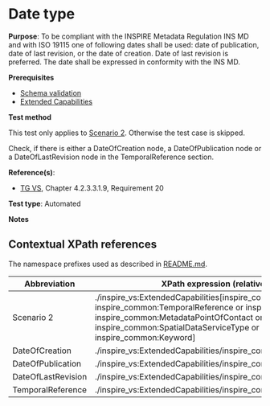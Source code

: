 # Date type

**Purpose**: To be compliant with the INSPIRE Metadata Regulation INS MD and with ISO 19115 one of following dates shall be used: date of publication, date of last revision, or the date of creation. Date of last revision is preferred. The date shall be expressed in conformity with the INS MD.

**Prerequisites**

* [Schema validation](./schema-validation)
* [Extended Capabilities](./extended-capabilities)

**Test method**

This test only applies to [Scenario 2](#scenario-2). Otherwise the test case is skipped.

Check, if there is either a DateOfCreation node, a DateOfPublication node or a DateOfLastRevision node in the TemporalReference section.

**Reference(s)**:

* [TG VS](./README#ref_TG_VS), Chapter 4.2.3.3.1.9, Requirement 20

**Test type**: Automated

**Notes**

## Contextual XPath references

The namespace prefixes used as described in [README.md](./README#namespaces).

Abbreviation                                               |  XPath expression (relative to wms:WMS_Capabilities/wms:Capability)
---------------------------------------------------------- | -------------------------------------------------------------------------
Scenario 2 <a name="scenario-2"/> | ./inspire_vs:ExtendedCapabilities[inspire_common:ResourceLocator or inspire_common:ResourceType or inspire_common:TemporalReference or inspire_common:Conformity or inspire_common:MetadataPointOfContact or inspire_common:MetadataDate or inspire_common:SpatialDataServiceType or inspire_common:MandatoryKeyword or inspire_common:Keyword]
DateOfCreation <a name="DateOfCreation"></a> | ./inspire_vs:ExtendedCapabilities/inspire_common:TemporalReference/inspire_common:DateOfCreation
DateOfPublication <a name="DateOfPublication"></a> | ./inspire_vs:ExtendedCapabilities/inspire_common:TemporalReference/inspire_common:DateOfPublication
DateOfLastRevision <a name="DateOfLastRevision"></a> | ./inspire_vs:ExtendedCapabilities/inspire_common:TemporalReference/inspire_common:DateOfLastRevision
TemporalReference <a name="TemporalReference"></a> | ./inspire_vs:ExtendedCapabilities/inspire_common:TemporalReference
